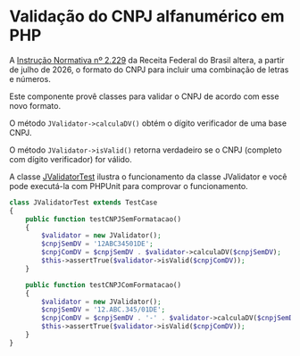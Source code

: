 # Validação do CNPJ alfanumérico em PHP

A [Instrução Normativa nº 2.229](http://normas.receita.fazenda.gov.br/sijut2consulta/link.action?idAto=141102) da Receita Federal do Brasil altera, a partir de julho de 2026, o formato do CNPJ para incluir uma combinação de letras e números.

Este componente provê classes para validar o CNPJ de acordo com esse novo formato.

O método `JValidator->calculaDV()` obtém o dígito verificador de uma base CNPJ.

O método `JValidator->isValid()` retorna verdadeiro se o CNPJ (completo com dígito verificador) for válido.

A classe [JValidatorTest](./tests/Fgsl/CNPJ/JValidatorTest.php) ilustra o funcionamento da classe JValidator e você pode executá-la com PHPUnit para comprovar o funcionamento.

```php
class JValidatorTest extends TestCase
{
    public function testCNPJSemFormatacao()
    {
        $validator = new JValidator();
        $cnpjSemDV = '12ABC34501DE';
        $cnpjComDV = $cnpjSemDV . $validator->calculaDV($cnpjSemDV);
        $this->assertTrue($validator->isValid($cnpjComDV));
    }

    public function testCNPJComFormatacao()
    {
        $validator = new JValidator();
        $cnpjSemDV = '12.ABC.345/01DE';
        $cnpjComDV = $cnpjSemDV . '-' . $validator->calculaDV($cnpjSemDV);
        $this->assertTrue($validator->isValid($cnpjComDV));
    }
}
```
